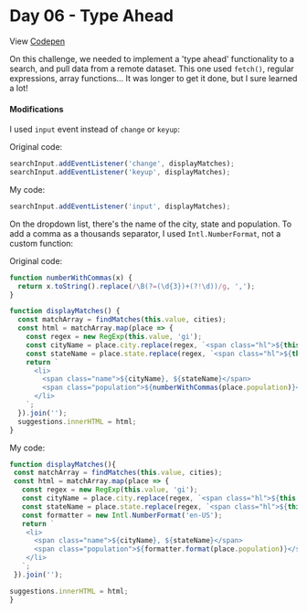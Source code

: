 # Day 06 - Type Ahead

View [Codepen]()

On this challenge, we needed to implement a 'type ahead' functionality to a search, and pull data from a remote dataset.
This one used ```fetch()```, regular expressions, array functions... It was longer to get it done, but I sure learned a lot!

#### Modifications

I used ```input``` event instead of ```change``` or ```keyup```:

Original code:

```javascript
searchInput.addEventListener('change', displayMatches);
searchInput.addEventListener('keyup', displayMatches);
```

My code:

```javascript
searchInput.addEventListener('input', displayMatches);
```

On the dropdown list, there's the name of the city, state and population. To add a comma as a thousands separator, I used ```Intl.NumberFormat```, not a custom function:

Original code:

```javascript
function numberWithCommas(x) {
  return x.toString().replace(/\B(?=(\d{3})+(?!\d))/g, ',');
}

function displayMatches() {
  const matchArray = findMatches(this.value, cities);
  const html = matchArray.map(place => {
    const regex = new RegExp(this.value, 'gi');
    const cityName = place.city.replace(regex, `<span class="hl">${this.value}</span>`);
    const stateName = place.state.replace(regex, `<span class="hl">${this.value}</span>`);
    return `
      <li>
        <span class="name">${cityName}, ${stateName}</span>
        <span class="population">${numberWithCommas(place.population)}</span>
      </li>
    `;
  }).join('');
  suggestions.innerHTML = html;
}
```

My code:

```javascript
function displayMatches(){
 const matchArray = findMatches(this.value, cities);
 const html = matchArray.map(place => {
   const regex = new RegExp(this.value, 'gi');
   const cityName = place.city.replace(regex, `<span class="hl">${this.value}</span>`);
   const stateName = place.state.replace(regex, `<span class="hl">${this.value}</span>`);
   const formatter = new Intl.NumberFormat('en-US'); 
   return `
    <li>
      <span class="name">${cityName}, ${stateName}</span>
      <span class="population">${formatter.format(place.population)}</span>  
    </li>
   `;
 }).join('');

suggestions.innerHTML = html;
}
```
